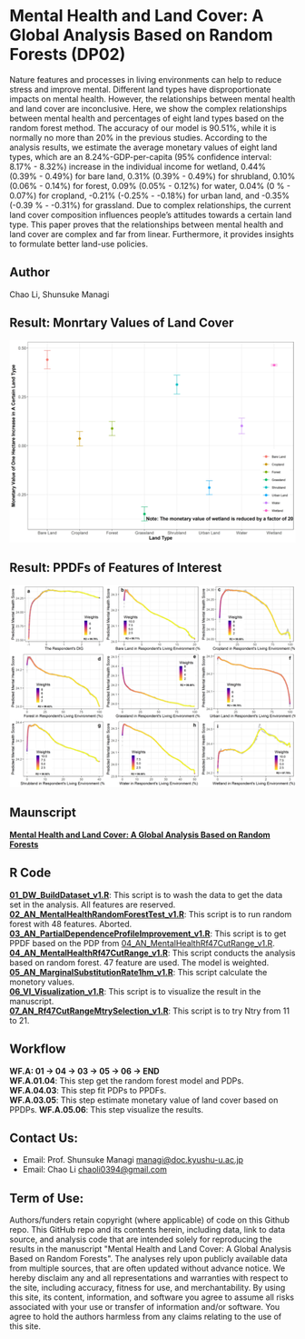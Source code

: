 # Mental Health and Land Cover: A Global Analysis Based on Random Forests (DP02)  
Nature features and processes in living environments can help to reduce stress and improve mental. Different land types have disproportionate impacts on mental health. However, the relationships between mental health and land cover are inconclusive. Here, we show the complex relationships between mental health and percentages of eight land types based on the random forest method. The accuracy of our model is 90.51%, while it is normally no more than 20% in the previous studies. According to the analysis results, we estimate the average monetary values of eight land types, which are an 8.24%-GDP-per-capita (95% confidence interval: 8.17% - 8.32%) increase in the individual income for wetland, 0.44% (0.39% - 0.49%) for bare land, 0.31% (0.39% - 0.49%) for shrubland, 0.10% (0.06% - 0.14%) for forest, 0.09% (0.05% - 0.12%) for water, 0.04% (0 % - 0.07%) for cropland, -0.21% (-0.25% - -0.18%) for urban land, and -0.35% (-0.39 % - -0.31%) for grassland. Due to complex relationships, the current land cover composition influences people’s attitudes towards a certain land type. This paper proves that the relationships between mental health and land cover are complex and far from linear. Furthermore, it provides insights to formulate better land-use policies.  
  
## Author  
Chao Li, Shunsuke Managi  

## Result: Monrtary Values of Land Cover  
![](05_Figure/MSR.jpeg)  
    
## Result: PPDFs of Features of Interest  
![](05_Figure/PPDF.jpeg)

## Maunscript  
[**Mental Health and Land Cover: A Global Analysis Based on Random Forests**](06_Manuscript/MentalHealthandLandCover.pdf)  
  
## R Code  
**[01_DW_BuildDataset_v1.R](03_RCode/01_DW_BuildDataset_v1.R)**: This script is to wash the data to get the data set in the analysis. All features are reserved.  
**[02_AN_MentalHealthRandomForestTest_v1.R](03_RCode/02_AN_MentalHealthRandomForestTest_v1.R)**: This script is to run random forest with 48 features. Aborted.   
**[03_AN_PartialDependenceProfileImprovement_v1.R](03_RCode/03_AN_PartialDependenceProfileImprovement_v1.R)**: This script is to get PPDF based on the PDP from [04_AN_MentalHealthRf47CutRange_v1.R](03_RCode/04_AN_MentalHealthRf47CutRange_v1.R).   
**[04_AN_MentalHealthRf47CutRange_v1.R](03_RCode/04_AN_MentalHealthRf47CutRange_v1.R)**: This script conducts the analysis based on random forest. 47 feature are used. The model is weighted.    
**[05_AN_MarginalSubstitutionRate1hm_v1.R](03_RCode/05_AN_MarginalSubstitutionRate1hm_v1.R)**: This script calculate the monetory values.      
**[06_VI_Visualization_v1.R](03_RCode/06_VI_Visualization_v1.R)**: This script is to visualize the result in the manuscript.     
**[07_AN_Rf47CutRangeMtrySelection_v1.R](03_RCode/07_AN_Rf47CutRangeMtrySelection_v1.R)**: This script is to try Ntry from 11 to 21.  
    
   
## Workflow

**WF.A: 01 -> 04 -> 03 -> 05 -> 06 -> END**  
**WF.A.01.04**: This step get the random forest model and PDPs.  
**WF.A.04.03**: This step fit PDPs to PPDFs.  
**WF.A.03.05**: This step estimate monetary value of land cover based on PPDPs.
**WF.A.05.06**: This step visualize the results.  
   
## Contact Us:
- Email: Prof. Shunsuke Managi <managi@doc.kyushu-u.ac.jp>  
- Email: Chao Li <chaoli0394@gmail.com>
  
## Term of Use:
Authors/funders retain copyright (where applicable) of code on this Github repo. This GitHub repo and its contents herein, including data, link to data source, and analysis code that are intended solely for reproducing the results in the manuscript "Mental Health and Land Cover: A Global Analysis Based on Random Forests". The analyses rely upon publicly available data from multiple sources, that are often updated without advance notice. We hereby disclaim any and all representations and warranties with respect to the site, including accuracy, fitness for use, and merchantability. By using this site, its content, information, and software you agree to assume all risks associated with your use or transfer of information and/or software. You agree to hold the authors harmless from any claims relating to the use of this site.  
  
